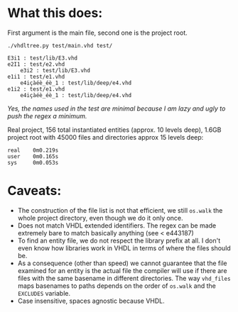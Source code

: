 # What this does:
First argument is the main file, second one is the project root.

`./vhdltree.py test/main.vhd test/`
```
E3i1 : test/lib/E3.vhd
e2I1 : test/e2.vhd
    e3i2 : test/lib/E3.vhd
e1i1 : test/e1.vhd
    e4içàéè_éè_1 : test/lib/deep/e4.vhd
e1i2 : test/e1.vhd
    e4içàéè_éè_1 : test/lib/deep/e4.vhd
```

*Yes, the names used in the test are minimal because I am lazy and ugly to push the regex a minimum.*

Real project, 156 total instantiated entities (approx. 10 levels deep), 1.6GB project root with 45000 files and directories approx 15 levels deep:
```
real    0m0.219s
user    0m0.165s
sys     0m0.053s
```

# Caveats:
* The construction of the file list is not that efficient, we still `os.walk` the whole project directory, even though we do it only once.
* Does not match VHDL extended identifiers. The regex can be made extremely bare to match basically anything (see < e443187)
* To find an entity file, we do not respect the library prefix at all. I don't even know how libraries work in VHDL in terms of where the files should be.
* As a consequence (other than speed) we cannot guarantee that the file examined for an entity is the actual file the compiler will use if there are files with the same basename in different directories. The way `vhd_files` maps basenames to paths depends on the order of `os.walk` and the `EXCLUDES` variable.
* Case insensitive, spaces agnostic because VHDL.
